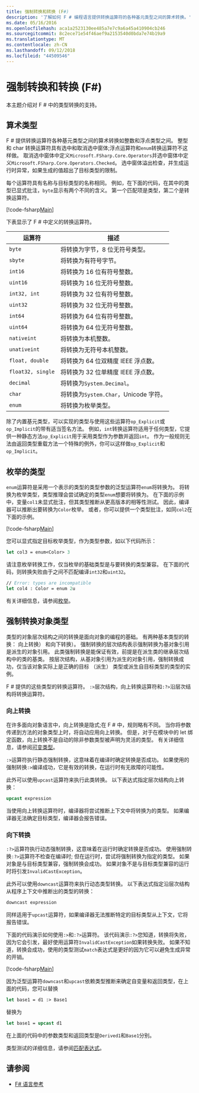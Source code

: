 ```yaml
---
title: 强制转换和转换 (F#)
description: '了解如何 F # 编程语言提供转换运算符的各种基元类型之间的算术转换。'
ms.date: 05/16/2016
ms.openlocfilehash: aca1a2523130ee485a7e7c9a6a45a410904cb246
ms.sourcegitcommit: 8c2ece71e54f46aef9a2153540d0bda7e74b19a9
ms.translationtype: MT
ms.contentlocale: zh-CN
ms.lasthandoff: 09/12/2018
ms.locfileid: "44509546"
---
```

# <a name="casting-and-conversions-f"></a>强制转换和转换 (F#)

本主题介绍对 F # 中的类型转换的支持。

## <a name="arithmetic-types"></a>算术类型

F # 提供转换运算符各种基元类型之间的算术转换如整数和浮点类型之间。 整型和 char 转换运算符具有选中和取消选中窗体;浮点运算符和`enum`转换运算符不这样做。 取消选中窗体中定义`Microsoft.FSharp.Core.Operators`并选中窗体中定义`Microsoft.FSharp.Core.Operators.Checked`。 选中窗体溢出检查，并生成运行时异常，如果生成的值超出了目标类型的限制。

每个运算符具有名称与目标类型的名称相同。 例如，在下面的代码，在其中的类型已显式批注，`byte`显示有两个不同的含义。 第一个匹配项是类型，第二个是转换运算符。

[!code-fsharp[Main](../../../samples/snippets/fsharp/lang-ref-2/snippet4401.fs)]

下表显示了 F # 中定义的转换运算符。

|运算符|描述|
|--------|-----------|
|`byte`|将转换为字节，8 位无符号类型。|
|`sbyte`|将转换为有符号字节。|
|`int16`|将转换为 16 位有符号整数。|
|`uint16`|将转换为 16 位无符号整数。|
|`int32, int`|将转换为 32 位有符号整数。|
|`uint32`|将转换为 32 位无符号整数。|
|`int64`|将转换为 64 位有符号整数。|
|`uint64`|将转换为 64 位无符号整数。|
|`nativeint`|将转换为本机整数。|
|`unativeint`|将转换为无符号本机整数。|
|`float, double`|将转换为 64 位双精度 IEEE 浮点数。|
|`float32, single`|将转换为 32 位单精度 IEEE 浮点数。|
|`decimal`|将转换为`System.Decimal`。|
|`char`|将转换为`System.Char`，Unicode 字符。|
|`enum`|将转换为枚举类型。|
除了内置基元类型，可以实现的类型与使用这些运算符`op_Explicit`或`op_Implicit`的带有适当签名方法。 例如，`int`转换运算符适用于任何类型，它提供一种静态方法`op_Explicit`用于采用类型作为参数并返回`int`。 作为一般规则无法由返回类型重载方法一个特殊的例外，你可以这样做`op_Explicit`和`op_Implicit`。

## <a name="enumerated-types"></a>枚举的类型

`enum`运算符是采用一个表示的类型的类型参数的泛型运算符`enum`将转换为。 将转换为枚举类型，类型推理会尝试确定的类型`enum`想要将转换为。 在下面的示例中，变量`col1`未显式批注，但其类型推断从更高版本的相等性测试。 因此，编译器可以推断出要转换为`Color`枚举。 或者，你可以提供一个类型批注，如同`col2`在下面的示例。

[!code-fsharp[Main](../../../samples/snippets/fsharp/lang-ref-2/snippet4402.fs)]

您可以显式指定目标枚举类型，作为类型参数，如以下代码所示：

```fsharp
let col3 = enum<Color> 3
```

请注意枚举转换工作，仅当枚举的基础类型是与要转换的类型兼容。 在下面的代码，则转换失败由于之间不匹配编译`int32`和`uint32`。

```fsharp
// Error: types are incompatible
let col4 : Color = enum 2u
```

有关详细信息，请参阅[枚举](enumerations.md)。

## <a name="casting-object-types"></a>强制转换对象类型

类型的对象层次结构之间的转换是面向对象的编程的基础。 有两种基本类型的转换： 向上转换） 和向下转换）。 强制转换的层次结构表示强制转换为基对象引用是派生的对象引用。 此类强制转换是能保证有效，前提是在派生类的继承层次结构中的类的基类。 按层次结构，从基对象引用为派生的对象引用，强制转换成功，仅当该对象实际上是正确的目标 （派生） 类型或派生自目标类型的类型的实例。

F # 提供的这些类型的转换运算符。 `:>`层次结构，向上转换运算符和`:?>`沿层次结构将转换运算符。

### <a name="upcasting"></a>向上转换

在许多面向对象语言中，向上转换是隐式;在 F # 中，规则略有不同。 当你将参数传递到方法的对象类型上时，将自动应用向上转换。 但是，对于在模块中的 let 绑定函数，向上转换不是自动的除非参数类型被声明为灵活的类型。 有关详细信息，请参阅[可变类型](flexible-Types.md)。

`:>`运算符执行静态强制转换，这意味着在编译时确定转换是否成功。 如果使用的强制转换`:>`编译成功，它是有效的转换，在运行时有无故障的可能性。

此外可以使用`upcast`运算符来执行此类转换。 以下表达式指定层次结构向上转换：

```fsharp
upcast expression
```

当使用向上转换运算符时，编译器将尝试推断上下文中将转换为的类型。 如果编译器无法确定目标类型，编译器会报告错误。

### <a name="downcasting"></a>向下转换

`:?>`运算符执行动态强制转换，这意味着在运行时确定转换是否成功。 使用强制转换`:?>`运算符不检查在编译时; 但在运行时，尝试将强制转换为指定的类型。 如果对象是与目标类型兼容，强制转换会成功。 如果对象不是与目标类型兼容的运行时将引发`InvalidCastException`。

此外可以使用`downcast`运算符来执行动态类型转换。 以下表达式指定沿层次结构从程序上下文中推断出的类型的转换：

```fsharp
downcast expression
```

同样适用于`upcast`运算符，如果编译器无法推断特定的目标类型从上下文，它将报告错误。

下面的代码演示如何使用`:>`和`:?>`运算符。 该代码演示`:?>`您知道，转换将失败，因为它会引发，最好使用运算符`InvalidCastException`如果转换失败。 如果不知道，转换会成功，使用的类型测试`match`表达式是更好的因为它可以避免生成异常的开销。

[!code-fsharp[Main](../../../samples/snippets/fsharp/lang-ref-2/snippet4403.fs)]

因为泛型运算符`downcast`和`upcast`依赖类型推断来确定自变量和返回类型，在上面的代码，您可以替换

```fsharp
let base1 = d1 :> Base1
```

替换为

```fsharp
let base1 = upcast d1
```

在上面的代码中的参数类型和返回类型是`Derived1`和`Base1`分别。

类型测试的详细信息，请参阅[匹配表达式](match-Expressions.md)。

## <a name="see-also"></a>请参阅

- [F# 语言参考](index.md)
